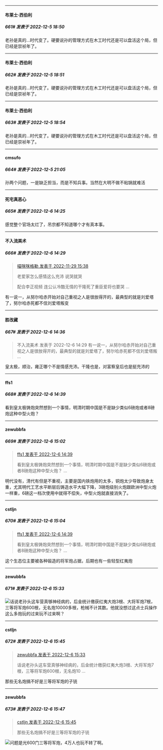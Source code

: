 

*****

####  布莱士·西伯利  
##### 661#       发表于 2022-12-5 18:50

老孙是真的...时代变了。硬要说孙的管理方式在木工时代还是可以盘活这个局，但已经是崇祯年了。

*****

####  布莱士·西伯利  
##### 662#       发表于 2022-12-5 18:51

老孙是真的...时代变了。硬要说孙的管理方式在木工时代还是可以盘活这个局，但已经是崇祯年了。

*****

####  布莱士·西伯利  
##### 663#       发表于 2022-12-5 18:54

老孙是真的...时代变了。硬要说孙的管理方式在木工时代还是可以盘活这个局，但已经是崇祯年了。



*****

####  cmsufo  
##### 664#       发表于 2022-12-5 21:05

孙两个问题，一是缺乏担当，而是不知兵事。当然在大明不做不粘锅就难活



*****

####  死宅真恶心  
##### 665#       发表于 2022-12-6 14:25

感觉整个官场太烂了，吊宗都不知道哪个才有真本事。

*****

####  不入流美术  
##### 666#       发表于 2022-12-6 14:29

<blockquote><a href="httphttps://bbs.saraba1st.com/2b/forum.php?mod=redirect&amp;goto=findpost&amp;pid=58677904&amp;ptid=2076208" target="_blank">喵咪咪格勒 发表于 2022-11-29 15:38</a>

老爱家怎么感情这么充沛 说哭就哭

配合李正视频 连公认冷酷无情的干隆死了重臣爱将也要哭 ...</blockquote>
有一说一，从努尔哈赤开始对自己重视之人是很放得开的，最典型的就是刘爱塔了，努尔哈赤死都不信刘爱塔叛变



*****

####  胜改藏  
##### 667#       发表于 2022-12-6 14:36

<blockquote>不入流美术 发表于 2022-12-6 14:29
有一说一，从努尔哈赤开始对自己重视之人是很放得开的，最典型的就是刘爱塔了，努尔哈赤死都不信刘爱塔叛 ...</blockquote>
皇太极，顺治，雍正哪个不是情感充沛。干隆也是，对富察皇后也是挺充沛的

*****

####  ffs1  
##### 668#       发表于 2022-12-6 14:39

看到皇太极铸炮突然想到一个事情，明清时期中国是不是缺少类似6磅炮或者8磅炮这种中型火炮？



*****

####  zewubbfa  
##### 669#       发表于 2022-12-6 15:02

<blockquote><a href="httphttps://bbs.saraba1st.com/2b/forum.php?mod=redirect&amp;goto=findpost&amp;pid=58797619&amp;ptid=2076208" target="_blank">ffs1 发表于 2022-12-6 14:39</a>

看到皇太极铸炮突然想到一个事情，明清时期中国是不是缺少类似6磅炮或者8磅炮这种中型火炮？ ...</blockquote>
明代没有，清代有但是不重视，主要是国内铁炮用的太多，铜炮太少导致炮身太重，尤其明代工艺水平断层后铸造水平大幅下降，3磅炮级别火炮跟欧洲中型火炮一样重，6磅这一档次使用中就得不偿失，中型火炮就直接消失了。

*****

####  cstljn  
##### 670#       发表于 2022-12-6 15:04

<blockquote><a href="httphttps://bbs.saraba1st.com/2b/forum.php?mod=redirect&amp;goto=findpost&amp;pid=58797619&amp;ptid=2076208" target="_blank">ffs1 发表于 2022-12-6 14:39</a>

看到皇太极铸炮突然想到一个事情，明清时期中国是不是缺少类似6磅炮或者8磅炮这种中型火炮？ ...</blockquote>
这个生态位主要被各种锻造的将军炮占据，后期也有一些轻型红夷炮



*****

####  zewubbfa  
##### 671#       发表于 2022-12-6 15:33

<img src="https://static.saraba1st.com/image/smiley/face2017/067.png" referrerpolicy="no-referrer">话说老孙头这车营真够神经病的，后金统计缴获红夷大炮3根、大将军炮7根，三等将军炮600根，无名炮10000多根，枪械不计其数。他就没想过这点士兵操作这么多炮玩的过来玩不过来啊？



*****

####  cstljn  
##### 672#       发表于 2022-12-6 15:45

<blockquote><a href="httphttps://bbs.saraba1st.com/2b/forum.php?mod=redirect&amp;goto=findpost&amp;pid=58798429&amp;ptid=2076208" target="_blank">zewubbfa 发表于 2022-12-6 15:33</a>

话说老孙头这车营真够神经病的，后金统计缴获红夷大炮3根、大将军炮7根，三等将军炮600根，无名炮10 ...</blockquote>
那些无名炮搞不好是三等将军炮的子铳

*****

####  zewubbfa  
##### 673#       发表于 2022-12-6 15:47

<blockquote><a href="httphttps://bbs.saraba1st.com/2b/forum.php?mod=redirect&amp;goto=findpost&amp;pid=58798586&amp;ptid=2076208" target="_blank">cstljn 发表于 2022-12-6 15:45</a>

那些无名炮搞不好是三等将军炮的子铳</blockquote>
<img src="https://static.saraba1st.com/image/smiley/face2017/068.png" referrerpolicy="no-referrer">问题是光600门三等将军炮，4万人也玩不转了啊。

